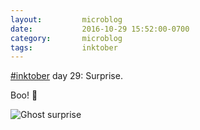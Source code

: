 ```yaml
---
layout:         microblog
date:           2016-10-29 15:52:00-0700
category:       microblog
tags:           inktober
---
```

[#inktober](/tags/inktober) day 29: Surprise.

Boo! 👻

![Ghost surprise](/images/microblog/201610291552.jpg)
